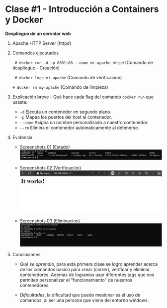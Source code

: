 # Clase #1 - Introducción a Containers y Docker

**Despliegue de un servidor web**

1. Apache HTTP Server (httpd)
2. Comandos ejecutados

    ` # docker run -d -p 8081:80 --name mi-apache httpd` (Comando de despliegue - Creación)

    ` # docker logs mi-apache` (Comando de verificacion)

    `# docker rm my-apache` (Comando de limpieza)

3. Explicación breve - Qué hace cada flag del comando `docker run` que usaste:
    - `-d` Ejecuta un contenedor en segundo plano.
    - `-p` Mapea los puertos del host al contenedor. 
    - `--name` Asigna un nombre personalizado a nuestro contenedor.
    - `--rm` Elimina el contenedor automaticamente al detenerse.

4. Evidencia
    - Screenshots 01 (Estado)
    ![Containers corriendo](screenshots/Opcion1/Descarga&Despliegue%20imagen%20httpd%20(apache)%20-%2001.JPG)

    - Screenshots 02 (Verificación)
    ![Container corriendo y exponiendo resultado en navegarores](screenshots/Opcion1/Verificacion%2001.JPG)

    - Screenshots 03 (Eliminacion)
    ![Screenshot o salida mostrando que el container fue eliminado correctamente](screenshots/Opcion1/Eliminacion%20contenedor.JPG)
    
5. Conclusiones
    - *Qué se aprendio*, para esta primera clase se logro aprender acerca de los comandos basico para crear (correr), verificar y eliminar contenedores. Ademas de logramos usar diferentes tags que nos permiten personalizar el "funcionamiento" de nuestros contenedores.

    - *Dificultades*, la dificultad que puedo mesionar es el uso de comandos, al ser una persona que viene del entorno windows. 